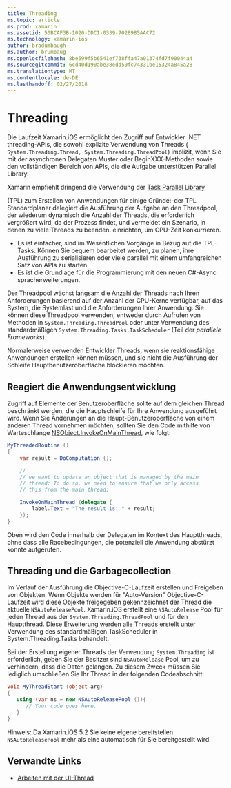 ```yaml
---
title: Threading
ms.topic: article
ms.prod: xamarin
ms.assetid: 50BCAF3B-1020-DDC1-0339-7028985AAC72
ms.technology: xamarin-ios
author: bradumbaugh
ms.author: brumbaug
ms.openlocfilehash: 8be599f5b6541ef738ffa47a01374fd7f90044a4
ms.sourcegitcommit: 6cd40d190abe38edd50fc74331be15324a845a28
ms.translationtype: MT
ms.contentlocale: de-DE
ms.lasthandoff: 02/27/2018
---
```

# <a name="threading"></a>Threading

Die Laufzeit Xamarin.iOS ermöglicht den Zugriff auf Entwickler .NET threading-APIs, die sowohl explizite Verwendung von Threads ( `System.Threading.Thread, System.Threading.ThreadPool`) implizit, wenn Sie mit der asynchronen Delegaten Muster oder BeginXXX-Methoden sowie den vollständigen Bereich von APIs, die die Aufgabe unterstützen Parallel Library.



Xamarin empfiehlt dringend die Verwendung der [Task Parallel Library](http://msdn.microsoft.com/en-us/library/dd460717.aspx)

 (TPL) zum Erstellen von Anwendungen für einige Gründe:-der TPL Standardplaner delegiert die Ausführung der Aufgabe an den Threadpool, der wiederum dynamisch die Anzahl der Threads, die erforderlich vergrößert wird, da der Prozess findet, und vermeidet ein Szenario, in denen zu viele Threads zu beenden. einrichten, um CPU-Zeit konkurrieren. 
-  Es ist einfacher, sind im Wesentlichen Vorgänge in Bezug auf die TPL-Tasks. Können Sie bequem bearbeitet werden, zu planen, ihre Ausführung zu serialisieren oder viele parallel mit einem umfangreichen Satz von APIs zu starten. 
-  Es ist die Grundlage für die Programmierung mit den neuen C#-Async spracherweiterungen. 


Der Threadpool wächst langsam die Anzahl der Threads nach Ihren Anforderungen basierend auf der Anzahl der CPU-Kerne verfügbar, auf das System, die Systemlast und die Anforderungen Ihrer Anwendung. Sie können diese Threadpool verwenden, entweder durch Aufrufen von Methoden in `System.Threading.ThreadPool` oder unter Verwendung des standardmäßigen `System.Threading.Tasks.TaskScheduler` (Teil der *parallele Frameworks*).

Normalerweise verwenden Entwickler Threads, wenn sie reaktionsfähige Anwendungen erstellen können müssen, und sie nicht die Ausführung der Schleife Hauptbenutzeroberfläche blockieren möchten.

 <a name="Developing_Responsive_Applications" />


## <a name="developing-responsive-applications"></a>Reagiert die Anwendungsentwicklung

Zugriff auf Elemente der Benutzeroberfläche sollte auf dem gleichen Thread beschränkt werden, die die Hauptschleife für Ihre Anwendung ausgeführt wird. Wenn Sie Änderungen an die Haupt-Benutzeroberfläche von einem anderen Thread vornehmen möchten, sollten Sie den Code mithilfe von Warteschlange [NSObject.InvokeOnMainThread](https://developer.xamarin.com/api/type/Foundation.NSObject/), wie folgt:

```csharp
MyThreadedRoutine ()  
{  
    var result = DoComputation ();  

    //
    // we want to update an object that is managed by the main
    // thread; To do so, we need to ensure that we only access
    // this from the main thread:

    InvokeOnMainThread (delegate {  
        label.Text = "The result is: " + result;  
    });
}
```

Oben wird den Code innerhalb der Delegaten im Kontext des Hauptthreads, ohne dass alle Racebedingungen, die potenziell die Anwendung abstürzt konnte aufgerufen.

 <a name="Threading_and_Garbage_Collection" />


## <a name="threading-and-garbage-collection"></a>Threading und die Garbagecollection

Im Verlauf der Ausführung die Objective-C-Laufzeit erstellen und Freigeben von Objekten. Wenn Objekte werden für "Auto-Version" Objective-C-Laufzeit wird diese Objekte freigegeben gekennzeichnet der Thread die aktuelle `NSAutoReleasePool`. Xamarin.iOS erstellt eine `NSAutoRelease` Pool für jeden Thread aus der `System.Threading.ThreadPool` und für den Hauptthread. Diese Erweiterung werden alle Threads erstellt unter Verwendung des standardmäßigen TaskScheduler in System.Threading.Tasks behandelt.

Bei der Erstellung eigener Threads der Verwendung `System.Threading` ist erforderlich, geben Sie der Besitzer sind `NSAutoRelease` Pool, um zu verhindern, dass die Daten gelangen. Zu diesem Zweck müssen Sie lediglich umschließen Sie Ihr Thread in der folgenden Codeabschnitt:

```csharp
void MyThreadStart (object arg)
{
   using (var ns = new NSAutoReleasePool ()){
      // Your code goes here.
   }
}
```

Hinweis: Da Xamarin.iOS 5.2 Sie keine eigene bereitstellen `NSAutoReleasePool` mehr als eine automatisch für Sie bereitgestellt wird.


## <a name="related-links"></a>Verwandte Links

- [Arbeiten mit der UI-Thread](~/ios/user-interface/ios-ui/ui-thread.md)
